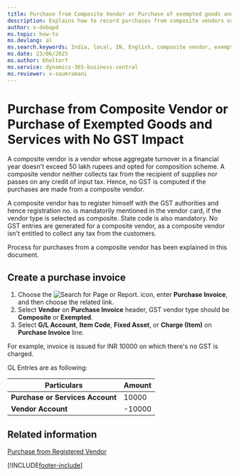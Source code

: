 ```yaml
---
title: Purchase from Composite Vendor or Purchase of exempted goods and services with no GST Impact
description: Explains how to record purchases from composite vendors or for exempted goods and services that have no GST impact in Business Central India localization.
author: v-debapd
ms.topic: how-to
ms.devlang: al
ms.search.keywords: India, local, IN, English, composite vendor, exempted goods and services
ms.date: 23/06/2025
ms.author: bholtorf
ms.service: dynamics-365-business-central
ms.reviewer: v-soumramani
---
```


# Purchase from Composite Vendor or Purchase of Exempted Goods and Services with No GST Impact

A composite vendor is a vendor whose aggregate turnover in a financial year doesn't exceed 50 lakh rupees and opted for composition scheme. A composite vendor neither collects tax from the recipient of supplies nor passes on any credit of input tax. Hence, no GST is computed if the purchases are made from a composite vendor. 

A composite vendor has to register himself with the GST authorities and hence registration no. is mandatorily mentioned in the vendor card, if the vendor type is selected as composite. State code is also mandatory. No GST entries are generated for a composite vendor, as a composite vendor isn't entitled to collect any tax from the customers. 

Process for purchases from a composite vendor has been explained in this document.

## Create a purchase invoice

1. Choose the ![Search for Page or Report.](image/search_small.png "Search for Page or Report icon") icon, enter **Purchase Invoice**, and then choose the related link.
1. Select **Vendor** on **Purchase Invoice** header, GST vendor type should be **Composite** or **Exempted**.
1. Select **G/L Account**, **Item Code**, **Fixed Asset**, or **Charge (Item)** on **Purchase Invoice** line.

For example, invoice is issued for INR 10000 on which there's no GST is charged.

GL Entries are as following:

 |Particulars|Amount|
 |----------------------------------|---------------------------------------|  
 |**Purchase or Services Account**|10000|  
 |**Vendor Account**|-10000|

## Related information

[Purchase from Registered Vendor](GST-Purchase-from-Registered-Vendor.md)

[!INCLUDE[footer-include](../../includes/footer-banner.md)]

